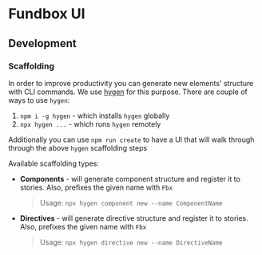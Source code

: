 # Fundbox UI


## Development
 

### Scaffolding
In order to improve productivity you can generate new elements' structure with CLI commands. We use [hygen](http://www.hygen.io/) for this purpose. There are couple of ways to use `hygen`:
1. `npm i -g hygen` - which installs `hygen` globally
2. `npx hygen ...` - which runs `hygen` remotely

Additionally you can use `npm run create` to have a UI that will walk through through the above `hygen` scaffolding steps

Available scaffolding types:
- **Components** - will generate component structure and register it to stories. Also, prefixes the given name with `Fbx`
  >Usage: `npx hygen component new --name ComponentName`

- **Directives** - will generate directive structure and register it to stories. Also, prefixes the given name with `Fbx`
  >Usage: `npx hygen directive new --name DirectiveName`
